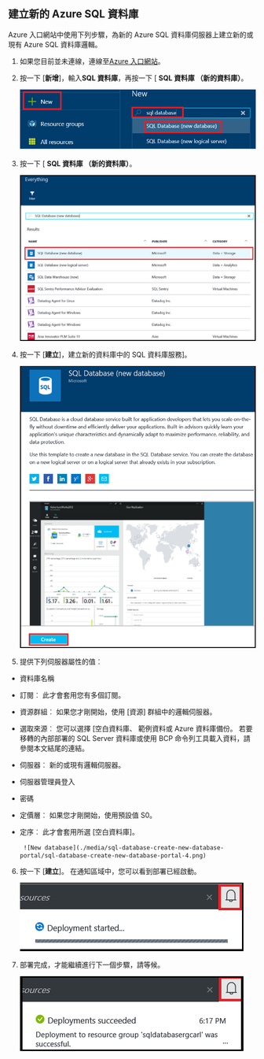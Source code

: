 
<!--
includes/sql-database-create-new-database-portal.md

Latest Freshness check:  2016-04-11 , carlrab.

As of circa 2016-04-11, the following topics might include this include:
articles/sql-database/sql-database-get-started-tutorial.md

-->
## <a name="create-a-new-azure-sql-database"></a>建立新的 Azure SQL 資料庫

Azure 入口網站中使用下列步驟，為新的 Azure SQL 資料庫伺服器上建立新的或現有 Azure SQL 資料庫邏輯。

1. 如果您目前並未連線，連線至[Azure 入口網站](http://portal.azure.com)。
2. 按一下 [**新增**]，輸入**SQL 資料庫**，再按一下 [ **SQL 資料庫 （新的資料庫）**。

     ![新的資料庫](./media/sql-database-create-new-database-portal/sql-database-create-new-database-portal-1.png)

3. 按一下 [ **SQL 資料庫 （新的資料庫）**。

     ![新的資料庫](./media/sql-database-create-new-database-portal/sql-database-create-new-database-portal-2.png)

4. 按一下 [**建立**]，建立新的資料庫中的 SQL 資料庫服務]。

     ![新的資料庫](./media/sql-database-create-new-database-portal/sql-database-create-new-database-portal-3.png)

5. 提供下列伺服器屬性的值︰

 - 資料庫名稱
 - 訂閱︰ 此才會套用您有多個訂閱。
 - 資源群組︰ 如果您才剛開始，使用 [資源] 群組中的邏輯伺服器。
 - 選取來源︰ 您可以選擇 [空白資料庫、 範例資料或 Azure 資料庫備份。 若要移轉的內部部署的 SQL Server 資料庫或使用 BCP 命令列工具載入資料，請參閱本文結尾的連結。
 - 伺服器︰ 新的或現有邏輯伺服器。
 - 伺服器管理員登入
 - 密碼
 - 定價層︰ 如果您才剛開始，使用預設值 S0。
 - 定序︰ 此才會套用所選 [空白資料庫]。

        ![New database](./media/sql-database-create-new-database-portal/sql-database-create-new-database-portal-4.png)

6.  按一下 [**建立**]。 在通知區域中，您可以看到部署已經啟動。

     ![新的資料庫](./media/sql-database-create-new-database-portal/sql-database-create-new-database-portal-5.png)

7. 部署完成，才能繼續進行下一個步驟，請等候。

     ![新的資料庫](./media/sql-database-create-new-database-portal/sql-database-create-new-database-portal-6.png)
